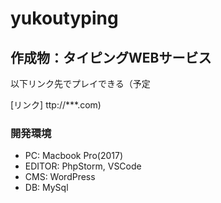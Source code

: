 # yukoutyping

## 作成物：タイピングWEBサービス

以下リンク先でプレイできる（予定

[リンク] ttp://***.com)

### 開発環境
- PC: Macbook Pro(2017)
- EDITOR: PhpStorm, VSCode
- CMS: WordPress
- DB: MySql
